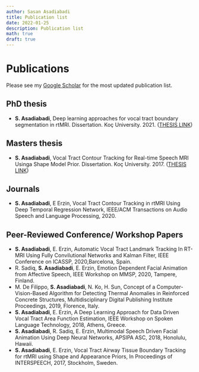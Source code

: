```yaml
---
author: Sasan Asadiabadi
title: Publication list
date: 2022-01-25
description: Publication list
math: true
draft: true
---
```


# Publications 
Please see my [Google Scholar](https://scholar.google.com/citations?user=Z27B5dYAAAAJ&hl=en) for the most updated publication list.

## PhD thesis
   - **S. Asadiabadi**, Deep learning approaches for vocal tract boundary segmentation in rtMRI. Dissertation. Koç University. 2021. ([THESIS LINK](https://tez.yok.gov.tr/UlusalTezMerkezi/TezGoster?key=9MiDp3x86xrwjpi5-14w-UvsbMoezlCh6N_AtFrdXxiY0BH4UbSX2xPAxopfJ0cW))

## Masters thesis 
   - **S. Asadiabadi**, Vocal Tract Contour Tracking for Real-time Speech MRI Usinga Shape Model Prior. Dissertation. Koç University. 2017. ([THESIS LINK](https://tez.yok.gov.tr/UlusalTezMerkezi/TezGoster?key=DPTyuy3wRPq_qvCPSqUB66UCYsDimcpgc-BN7gwjbhR71jp5MAM2XSUFI5JC1TFT))


## Journals
   - **S. Asadiabadi**, E Erzin, Vocal Tract Contour Tracking in rtMRI Using Deep Temporal Regression Network, IEEE/ACM Transactions on Audio Speech and Language Processing, 2020.


## Peer-Reviewed Conference/ Workshop Papers
   - **S. Asadiabadi**, E. Erzin, Automatic Vocal Tract Landmark Tracking In RT-MRI Using Fully Convilutional Networks and Kalman Filter, IEEE Conference on ICASSP, 2020,Barcelona, Spain.
   - R. Sadiq, **S. Asadiabadi**, E. Erzin, Emotion Dependent Facial Animation from Affective Speech, IEEE Workshop on MMSP, 2020, Tampere, Finland.
   - M. De Filippo, **S. Asadiabadi**, N. Ko, H. Sun, Concept of a Computer-Vision-Based Algorithm for Detecting Thermal Anomalies in Reinforced Concrete
   Structures, Multidisciplinary Digital Publishing Institute Proceedings, 2019, Florence, Italy.
   - **S. Asadiabadi**, E. Erzin, A Deep Learning Approach for Data Driven Vocal Tract Area Function Estimation, IEEE Workshop on Spoken Language Technology, 2018, Athens, Greece.
   - **S. Asadiabadi**, R. Sadiq, E. Erzin, Multimodal Speech Driven Facial Animation Using Deep Neural Networks, APSIPA ASC, 2018, Honolulu, Hawaii.
   - **S. Asadiabadi**, E. Erzin, Vocal Tract Airway Tissue Boundary Tracking for rtMRI using Shape and Appearance Priors, In Proceedings of INTERSPEECH, 2017, Stockholm, Sweden.

